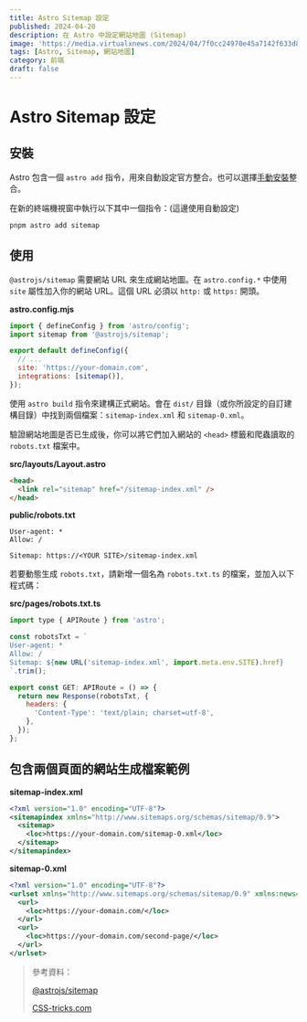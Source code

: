 ```yaml
---
title: Astro Sitemap 設定
published: 2024-04-20
description: 在 Astro 中設定網站地圖 (Sitemap)
image: 'https://media.virtualxnews.com/2024/04/7f0cc24970e45a7142f633d86c12b488.png'
tags: [Astro, Sitemap, 網站地圖]
category: 前端
draft: false
---
```


# Astro Sitemap 設定

## 安裝

Astro 包含一個 `astro add` 指令，用來自動設定官方整合。也可以選擇[手動安裝](https://docs.astro.build/zh-cn/guides/integrations-guide/sitemap/#%E6%89%8B%E5%8A%A8%E5%AE%89%E8%A3%85)整合。

在新的終端機視窗中執行以下其中一個指令：(這邊使用自動設定)

```
pnpm astro add sitemap
```

## 使用

`@astrojs/sitemap` 需要網站 URL 來生成網站地圖。在 `astro.config.*` 中使用 `site` 屬性加入你的網站 URL。這個 URL 必須以 `http:` 或 `https:` 開頭。

**astro.config.mjs**

```javascript
import { defineConfig } from 'astro/config';
import sitemap from '@astrojs/sitemap';

export default defineConfig({
  // ...
  site: 'https://your-domain.com',
  integrations: [sitemap()],
});
```

使用 `astro build` 指令來建構正式網站。會在 `dist/` 目錄（或你所設定的自訂建構目錄）中找到兩個檔案：`sitemap-index.xml` 和 `sitemap-0.xml`。

驗證網站地圖是否已生成後，你可以將它們加入網站的 `<head>` 標籤和爬蟲讀取的 `robots.txt` 檔案中。

**src/layouts/Layout.astro**

```html
<head>
  <link rel="sitemap" href="/sitemap-index.xml" />
</head>
```

**public/robots.txt**

```
User-agent: *
Allow: /

Sitemap: https://<YOUR SITE>/sitemap-index.xml
```

若要動態生成 `robots.txt`，請新增一個名為 `robots.txt.ts` 的檔案，並加入以下程式碼：

**src/pages/robots.txt.ts**

```javascript
import type { APIRoute } from 'astro';

const robotsTxt = `
User-agent: *
Allow: /
Sitemap: ${new URL('sitemap-index.xml', import.meta.env.SITE).href}
`.trim();

export const GET: APIRoute = () => {
  return new Response(robotsTxt, {
    headers: {
      'Content-Type': 'text/plain; charset=utf-8',
    },
  });
};
```

## 包含兩個頁面的網站生成檔案範例

**sitemap-index.xml**

```xml
<?xml version="1.0" encoding="UTF-8"?>
<sitemapindex xmlns="http://www.sitemaps.org/schemas/sitemap/0.9">
  <sitemap>
    <loc>https://your-domain.com/sitemap-0.xml</loc>
  </sitemap>
</sitemapindex>
```

**sitemap-0.xml**

```xml
<?xml version="1.0" encoding="UTF-8"?>
<urlset xmlns="http://www.sitemaps.org/schemas/sitemap/0.9" xmlns:news="http://www.google.com/schemas/sitemap-news/0.9" xmlns:xhtml="http://www.w3.org/1999/xhtml" xmlns:image="http://www.google.com/schemas/sitemap-image/1.1" xmlns:video="http://www.google.com/schemas/sitemap-video/1.1">
  <url>
    <loc>https://your-domain.com/</loc>
  </url>
  <url>
    <loc>https://your-domain.com/second-page/</loc>
  </url>
</urlset>
```

> 參考資料：
> 
> [@astrojs/sitemap](https://docs.astro.build/zh-cn/guides/integrations-guide/sitemap/)
> 
> [CSS-tricks.com](https://css-tricks.com/wp-content/uploads/2021/05/astro-homepage.png)